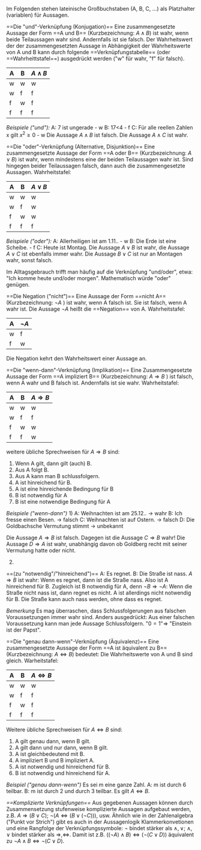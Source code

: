 Im Folgenden stehen lateinische Großbuchstaben (A, B, C, …) als Platzhalter (variablen) für Aussagen.

==Die "und"-Verknüpfung (Konjugation)==
Eine zusammengesetzte Aussage der Form ==A und B== (Kurzbezeichnung: $A \wedge B$) ist wahr, wenn beide Teilaussagen wahr sind. Andernfalls ist sie falsch. Der Wahrheitswert der der zusammengesetzten Aussage in Abhängigkeit der Wahrheitswerte von A und B kann durch folgende ==Verknüpfungstabelle== (oder ==Wahrheittstafel==) ausgedrückt werden ("w" für wahr, "f" für falsch).

| A   | B   | $A\wedge B$ |
| --- | --- | ----------- |
| w   | w   | w           |
| w   | f   | f           |
| f   | w   | f           |
| f   | f   | f           |

*Beispiele ("und"):*
A: 7 ist ungerade - w
B: 17<4 - f
C: Für alle reellen Zahlen x gilt $x^2\geq 0$ - w
Die Aussage $A\wedge B$ ist falsch. Die Aussage $A\wedge C$ ist wahr.

==Die "oder"-Verknüpfung (Alternative, Disjunktion)==
Eine zusammengesetzte Aussage der Form ==A oder B== (Kurzbezeichnung: $A\vee B$) ist wahr, wenn mindestens eine der beiden Teilaussagen wahr ist. Sind hingegen beider Teilaussagen falsch, dann auch die zusammengesetzte Aussagen.
Wahrheitstafel:

| A   | B   | $A\vee B$ |
| --- | --- | --------- |
| w   | w   | w         |
| w   | f   | w         |
| f   | w   | w         |
| f   | f   | f         |

*Beispiele ("oder"):*
A: Allerheiligen ist am 1.11.. - w
B: Die Erde ist eine Scheibe. - f
C: Heute ist Montag. 
Die Aussage $A\vee B$ ist wahr, die Aussage $A\vee C$ ist ebenfalls immer wahr. Die Aussage $B\vee C$ ist nur an Montagen wahr, sonst falsch.

Im Alltagsgebrauch trifft man häufig auf die Verknüpfung "und/oder", etwa: "Ich komme heute und/oder morgen". Mathematisch würde "oder" genügen.

==Die Negation ("nicht")==
Eine Aussage der Form ==nicht A== (Kurzbezeichnung: $\neg A$ ) ist wahr, wenn A falsch ist. Sie ist falsch, wenn A wahr ist. Die Aussage $\neg A$ heißt die ==Negation== von A.
Wahrheitstafel:

| A   | $\neg A$ |
| --- | -------- |
| w   | f        |
| f   | w        |
Die Negation kehrt den Wahrheitswert einer Aussage an.

==Die "wenn-dann"-Verknüpfung (Implikation)==
Eine Zusammengesetzte Aussage der Form ==A impliziert B== (Kurzbezeichnung: $A\Rightarrow B$ ) ist falsch, wenn A wahr und B falsch ist. Andernfalls ist sie wahr.
Wahrheitstafel:

| A   | B   | $A\Rightarrow B$ |
| --- | --- | ---------------- |
| w   | w   | w                |
| w   | f   | f                |
| f   | w   | w                |
| f   | f   | w                |
weitere übliche Sprechweisen für $A\Rightarrow B$ sind:
1. Wenn A gilt, dann gilt (auch) B.
2. Aus A folgt B.
3. Aus A kann man B schlussfolgern.
4. A ist hinreichend für B.
5. A ist eine hinreichende Bedingung für B
6. B ist notwendig für A
7. B ist eine notwendige Bedingung für A

*Beispiele ("wenn-dann")*
1)
A: Weihnachten ist am 25.12.. -> wahr
B: Ich fresse einen Besen. -> falsch
C: Weihnachten ist auf Ostern. -> falsch
D: Die Goldbachsche Vermutung stimmt -> unbekannt

Die Aussage $A\Rightarrow B$ ist falsch. Dagegen ist die Aussage $C\Rightarrow B$ wahr! Die Aussage $D\Rightarrow A$ ist wahr, unabhängig davon ob Goldberg recht mit seiner Vermutung hatte oder nicht.

2)
==(zu "notwendig"/"hinreichend")==
A: Es regnet.
B: Die Straße ist nass.
$A\Rightarrow B$ ist wahr: Wenn es regnet, dann ist die Straße nass. Also ist A hinreichend für B. Zugleich ist B notwendig für A, denn $\neg B\Rightarrow\neg A$: Wenn die Straße nicht nass ist, dann regnet es nicht. A ist allerdings nicht notwendig für B. Die Straße kann auch nass werden, ohne dass es regnet.

*Bemerkung*
Es mag überraschen, dass Schlussfolgerungen aus falschen Voraussetzungen immer wahr sind. Anders ausgedrückt: Aus einer falschen Voraussetzung kann man jede Aussage Schlussfolgern.
"$0=1$"$\Rightarrow$ "Einstein ist der Papst".

==Die "genau dann-wenn"-Verknüpfung (Äquivalenz)==
Eine zusammengesetzte Aussage der Form ==A ist äquivalent zu B== (Kurzbezeichnung: $A\Leftrightarrow B$) bedeutet: Die Wahrheitswerte von A und B sind gleich.
Warheitstafel:

| A   | B   | $A\Leftrightarrow B$ |
| --- | --- | -------------------- |
| w   | w   | w                    |
| w   | f   | f                    |
| f   | w   | f                    |
| f   | f   | f                    |

Weitere übliche Sprechweisen für $A\Leftrightarrow B$ sind: 
1. A gilt genau dann, wenn B gilt.
2. A gilt dann und nur dann, wenn B gilt.
3. A ist gleichbedeutend mit B.
4. A impliziert B und B impliziert A.
5. A ist notwendig und hinreichend für B.
6. B ist notwendig und hinreichend für A.

*Beispiel ("genau dann-wenn")*
Es sei m eine ganze Zahl.
A: m ist durch 6 teilbar.
B: m ist durch 2 und durch 3 teilbar.
Es gilt $A\Leftrightarrow B$.

*==Komplizierte Verknüpfungen==*
Aus gegebenen Aussagen können durch Zusammensetzung stufenweise komplizierte Aussagen aufgebaut werden, z.B. $A\Rightarrow(B\vee C)$; $\neg(A\Leftrightarrow (B\vee (\neg C)))$, usw. Ähnlich wie in der Zahlenalgebra ("Punkt vor Strich") gibt es auch in der Aussagenlogik Klammerkonvetionen und eine Rangfolge der Verknüpfungssymbole:
$\neg$ bindet stärker als $\wedge ,\vee$; $\wedge ,\vee$ bindet stärker als $\Rightarrow ,\Leftrightarrow$.
Damit ist z.B. $((\neg A)\wedge B)\Leftrightarrow (\neg (C\vee D))$ äquivalent zu $\neg A\wedge B\Leftrightarrow \neg (C\vee D)$.